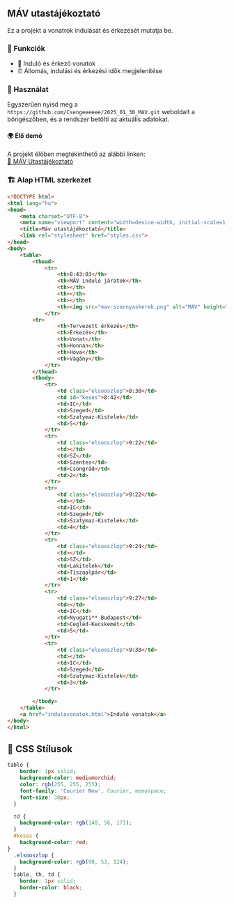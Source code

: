 ## MÁV utastájékoztató

Ez a projekt a vonatrok indulását és érkezését mutatja be.

### 📌 Funkciók
- 🚉 Induló és érkező vonatok
- ⏰ Állomás, indulási és érkezési idők megjelenítése

### 🚀 Használat
Egyszerűen nyisd meg a `https://github.com/Csengeeeeee/2025_01_30_MAV.git` weboldalt a böngészőben, és a rendszer betölti az aktuális adatokat.
#### 🌍 Élő demó

A projekt élőben megtekinthető az alábbi linken:  
[🔗 MÁV Utastájékoztató](https://github.com/Csengeeeeee/2025_01_30_MAV.git)

### 🏗️ Alap HTML szerkezet
```html
<!DOCTYPE html>
<html lang="hu">
<head>
    <meta charset="UTF-8">
    <meta name="viewport" content="width=device-width, initial-scale=1.0">
    <title>Máv utastájékoztató</title>
    <link rel="stylesheet" href="styles.css">
</head>
<body>
    <table>
        <thead>
            <tr>
                <th>8:43:03</th>
                <th>MÁV induló járatok</th>
                <th></th>
                <th></th>
                <th></th>
                <th><img src="mav-szarnyaskerek.png" alt="MÁV" height="100px" title="Máv-logó"></th>
            </tr>
        <tr>
                <th>Tervezett érkezés</th>
                <th>Érkezés</th>
                <th>Vonat</th>
                <th>Honnan</th>
                <th>Hova</th>
                <th>Vágány</th>
            </tr>
        </thead>
        <tbody>
            <tr>
                <td class="elsooszlop">8:30</td>
                <td id="keses">8:42</td>
                <td>IC</td>
                <td>Szeged</td>
                <td>Szatymaz-Kistelek</td>
                <td>5</td>
            </tr>
            <tr>
                <td class="elsooszlop">9:22</td>
                <td></td>
                <td>SZ</td>
                <td>Szentes</td>
                <td>Csongrád</td>
                <td>2</td>
            </tr>           
            <tr>
                <td class="elsooszlop">9:22</td>
                <td></td>
                <td>IC</td>
                <td>Szeged</td>
                <td>Szatymaz-Kistelek</td>
                <td>4</td>
            </tr>           
            <tr>
                <td class="elsooszlop">9:24</td>
                <td></td>
                <td>SZ</td>
                <td>Lakitelek</td>
                <td>Tiszaalpár</td>
                <td>1</td>
            </tr>            
            <tr>
                <td class="elsooszlop">9:27</td>
                <td></td>
                <td>IC</td>
                <td>Nyugati** Budapest</td>
                <td>Cegléd-Kecskemét</td>
                <td>5</td>
            </tr>            
            <tr>
                <td class="elsooszlop">9:30</td>
                <td></td>
                <td>IC</td>
                <td>Szeged</td>
                <td>Szatymaz-Kistelek</td>
                <td>3</td>
            </tr>

        </tbody>
    </table>
    <a href="indulovonatok.html">Induló vonatok</a>
</body>
</html>
```

## 🎨 CSS Stílusok
```css
table {
    border: 1px solid;
    background-color: mediumorchid;
    color: rgb(255, 255, 255);
    font-family: 'Courier New', Courier, monospace;
    font-size: 30px;
  }

  td {
    background-color: rgb(148, 56, 171);
  }
  #keses {
    background-color: red;
} 
  .elsooszlop {
    background-color: rgb(90, 53, 124);
  }
  table, th, td {
    border: 1px solid;
    border-color: black;
  }
```